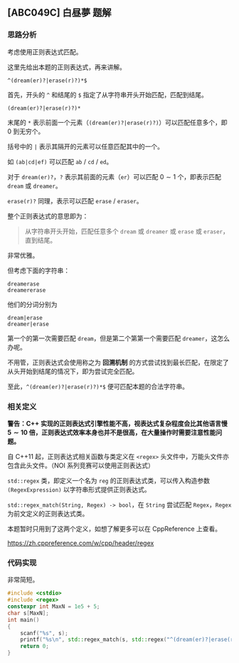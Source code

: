 ## [ABC049C] 白昼夢 题解

### 思路分析

考虑使用正则表达式匹配。

这里先给出本题的正则表达式，再来讲解。

```regex
^(dream(er)?|erase(r)?)*$
```

首先，开头的 `^` 和结尾的 `$` 指定了从字符串开头开始匹配，匹配到结尾。

`(dream(er)?|erase(r)?)*`

末尾的 `*` 表示前面一个元素（`(dream(er)?|erase(r)?)`）可以匹配任意多个，即 $0$ 到无穷个。

括号中的 `|` 表示其隔开的元素可以任意匹配其中的一个。

如 `(ab|cd|ef)` 可以匹配 `ab` / `cd` / `ed`。

对于 `dream(er)?`，`?` 表示其前面的元素（`er`）可以匹配 $0 \sim 1$ 个，即表示匹配 `dream` 或 `dreamer`。

`erase(r)?` 同理，表示可以匹配 `erase` / `eraser`。

整个正则表达式的意思即为：

> 从字符串开头开始，匹配任意多个 `dream` 或 `dreamer` 或 `erase` 或 `eraser`，直到结尾。

非常优雅。

但考虑下面的字符串：

```plain
dreamerase
dreamererase
```

他们的分词分别为

```plain
dream|erase
dreamer|erase
```

第一个的第一次需要匹配 `dream`，但是第二个第第一个需要匹配 `dreamer`，这怎么办呢。

不用管，正则表达式会使用称之为 **回溯机制** 的方式尝试找到最长匹配，在限定了从头开始到结尾的情况下，即为尝试完全匹配。

至此，`^(dream(er)?|erase(r)?)*$` 便可匹配本题的合法字符串。

### 相关定义

**警告：C++ 实现的正则表达式引擎性能不高，视表达式复杂程度会比其他语言慢 $5 \sim 10$ 倍，正则表达式效率本身也并不是很高，在大量操作时需要注意性能问题。**

自 C++11 起，正则表达式相关函数与类定义在 `<regex>` 头文件中，万能头文件亦包含此头文件。（NOI 系列竞赛可以使用正则表达式）

`std::regex` 类，即定义一个名为 `reg` 的正则表达式类，可以传入构造参数 `(RegexExpression)` 以字符串形式提供正则表达式。

`std::regex_match(String, Regex) -> bool`，在 `String` 尝试匹配 `Regex`，`Regex` 为前文定义的正则表达式类。

本题暂时只用到了这两个定义，如想了解更多可以在 CppReference 上查看。

<https://zh.cppreference.com/w/cpp/header/regex>

### 代码实现

非常简短。

```cpp
#include <cstdio>
#include <regex>
constexpr int MaxN = 1e5 + 5;
char s[MaxN];
int main()
{
    scanf("%s", s);
    printf("%s\n", std::regex_match(s, std::regex("^(dream(er)?|erase(r)?)?*$")) ? "YES" : "NO");
    return 0;
}

```